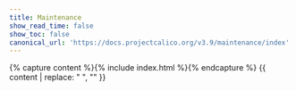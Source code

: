 ```yaml
---
title: Maintenance
show_read_time: false
show_toc: false
canonical_url: 'https://docs.projectcalico.org/v3.9/maintenance/index'
---
```


{% capture content %}{% include index.html %}{% endcapture %}
{{ content | replace: "    ", "" }}
